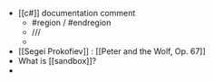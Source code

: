 - [[c#]] documentation comment
	- \#region / \#endregion
	- /// <Summary>
	-
- [[Segei Prokofiev]] : [[Peter and the Wolf, Op. 67]]
- What is [[sandbox]]?
-